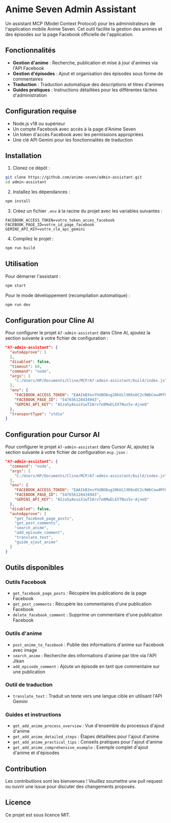 # Anime Seven Admin Assistant

Un assistant MCP (Model Context Protocol) pour les administrateurs de l'application mobile Anime Seven. Cet outil facilite la gestion des animes et des épisodes sur la page Facebook officielle de l'application.

## Fonctionnalités

- **Gestion d'anime** : Recherche, publication et mise à jour d'animes via l'API Facebook
- **Gestion d'épisodes** : Ajout et organisation des épisodes sous forme de commentaires
- **Traduction** : Traduction automatique des descriptions et titres d'animes
- **Guides pratiques** : Instructions détaillées pour les différentes tâches d'administration

## Configuration requise

- Node.js v18 ou supérieur
- Un compte Facebook avec accès à la page d'Anime Seven
- Un token d'accès Facebook avec les permissions appropriées
- Une clé API Gemini pour les fonctionnalités de traduction

## Installation

1. Clonez ce dépôt :
```bash
git clone https://github.com/anime-seven/admin-assistant.git
cd admin-assistant
```

2. Installez les dépendances :
```bash
npm install
```

3. Créez un fichier `.env` à la racine du projet avec les variables suivantes :
```
FACEBOOK_ACCESS_TOKEN=votre_token_acces_facebook
FACEBOOK_PAGE_ID=votre_id_page_facebook
GEMINI_API_KEY=votre_cle_api_gemini
```

4. Compilez le projet :
```bash
npm run build
```

## Utilisation

Pour démarrer l'assistant :

```bash
npm start
```

Pour le mode développement (recompilation automatique) :

```bash
npm run dev
```

## Configuration pour Cline AI

Pour configurer le projet `A7-admin-assistant` dans Cline AI, ajoutez la section suivante à votre fichier de configuration :

```json
"A7-admin-assistant": {
  "autoApprove": [
  ],
  "disabled": false,
  "timeout": 60,
  "command": "node",
  "args": [
    "c:/Users/HP/Documents/Cline/MCP/A7-admin-assistant/build/index.js"
  ],
  "env": {
    "FACEBOOK_ACCESS_TOKEN": "EAAIkB3nvYhUBO8ug20kUilXK6nOC2c9WbCow4Mf0F1VIFp39ZCqVIE3LgmI9eNgXX9rty98HWOpSANEZCNfmv2lf4WUwWjBqQAzfouLM4WkLTapcUrmup6Q9NjJrSEVbVuNrFV0y1oUvJE1lxbEe1ERvwFzsAYhvtkeWcHZCiVv5ZBJrlXq4ZAqpZBhXAlUm8W",
    "FACEBOOK_PAGE_ID": "547656128434943",
    "GEMINI_API_KEY": "AIzaSyAsuiXiwTIArv7o8MwELEXTNus5v-AjneQ"
  },
  "transportType": "stdio"
}
```

## Configuration pour Cursor AI

Pour configurer le projet `A7-admin-assistant` dans Cursor AI, ajoutez la section suivante à votre fichier de configuration `mcp.json` :

```json
"A7-admin-assistant": {
  "command": "node",
  "args": [
    "C:/Users/HP/Documents/Cline/MCP/A7-admin-assistant/build/index.js"
  ],
  "env": {
    "FACEBOOK_ACCESS_TOKEN": "EAAIkB3nvYhUBO8ug20kUilXK6nOC2c9WbCow4Mf0F1VIFp39ZCqVIE3LgmI9eNgXX9rty98HWOpSANEZCNfmv2lf4WUwWjBqQAzfouLM4WkLTapcUrmup6Q9NjJrSEVbVuNrFV0y1oUvJE1lxbEe1ERvwFzsAYhvtkeWcHZCiVv5ZBJrlXq4ZAqpZBhXAlUm8W",
    "FACEBOOK_PAGE_ID": "547656128434943",
    "GEMINI_API_KEY": "AIzaSyAsuiXiwTIArv7o8MwELEXTNus5v-AjneQ"
  },
  "disabled": false,
  "autoApprove": [
    "get_facebook_page_posts",
    "get_post_comments",
    "search_anime",
    "add_episode_comment",
    "translate_text",
    "guide_ajout_anime"
  ]
}
```


## Outils disponibles

### Outils Facebook

- `get_facebook_page_posts` : Récupère les publications de la page Facebook
- `get_post_comments` : Récupère les commentaires d'une publication Facebook
- `delete_facebook_comment` : Supprime un commentaire d'une publication Facebook

### Outils d'anime

- `post_anime_to_facebook` : Publie des informations d'anime sur Facebook avec image
- `search_anime` : Recherche des informations d'anime par titre via l'API Jikan
- `add_episode_comment` : Ajoute un épisode en tant que commentaire sur une publication

### Outil de traduction

- `translate_text` : Traduit un texte vers une langue cible en utilisant l'API Gemini

### Guides et instructions

- `get_add_anime_process_overview` : Vue d'ensemble du processus d'ajout d'anime
- `get_add_anime_detailed_steps` : Étapes détaillées pour l'ajout d'anime
- `get_add_anime_practical_tips` : Conseils pratiques pour l'ajout d'anime
- `get_add_anime_comprehensive_example` : Exemple complet d'ajout d'anime et d'épisodes

## Contribution

Les contributions sont les bienvenues ! Veuillez soumettre une pull request ou ouvrir une issue pour discuter des changements proposés.

## Licence

Ce projet est sous licence MIT.